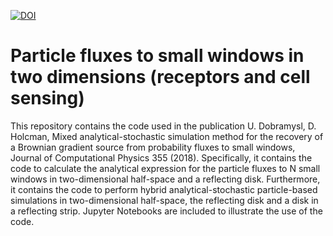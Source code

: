 [![DOI](https://zenodo.org/badge/518477245.svg)](https://zenodo.org/badge/latestdoi/518477245)

# Particle fluxes to small windows in two dimensions (receptors and cell sensing)

This repository contains the code used in the publication U. Dobramysl, D. Holcman, Mixed analytical-stochastic simulation method for the recovery of a Brownian gradient source from probability fluxes to small windows, Journal of Computational Physics 355 (2018). Specifically, it contains the code to calculate the analytical expression for the particle fluxes to N small windows in two-dimensional half-space and a reflecting disk. Furthermore, it contains the code to perform hybrid analytical-stochastic particle-based simulations in two-dimensional half-space, the reflecting disk and a disk in a reflecting strip. Jupyter Notebooks are included to illustrate the use of the code.